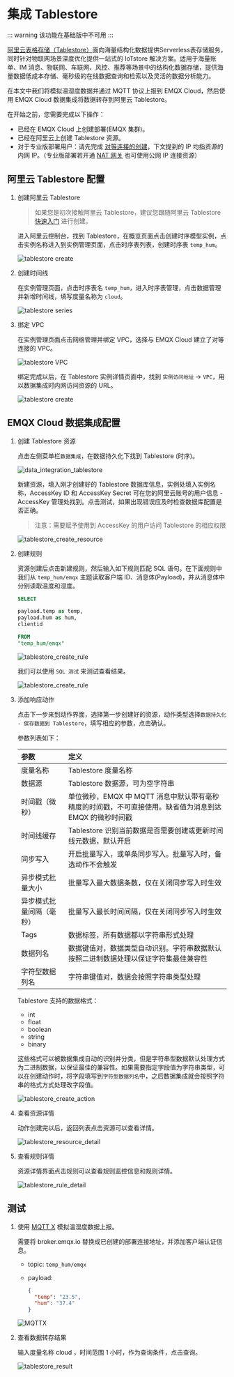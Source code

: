 # 集成 Tablestore

::: warning
该功能在基础版中不可用
:::

[阿里云表格存储（Tablestore）](https://help.aliyun.com/document_detail/27280.html)面向海量结构化数据提供Serverless表存储服务，同时针对物联网场景深度优化提供一站式的 IoTstore 解决方案。适用于海量账单、IM 消息、物联网、车联网、风控、推荐等场景中的结构化数据存储，提供海量数据低成本存储、毫秒级的在线数据查询和检索以及灵活的数据分析能力。

在本文中我们将模拟温湿度数据并通过 MQTT 协议上报到 EMQX Cloud，然后使用 EMQX Cloud 数据集成将数据转存到阿里云 Tablestore。

在开始之前，您需要完成以下操作：

* 已经在 EMQX Cloud 上创建部署(EMQX 集群)。
* 已经在阿里云上创建 Tablestore 资源。
* 对于专业版部署用户：请先完成 [对等连接的创建](../deployments/vpc_peering.md)，下文提到的 IP 均指资源的内网 IP。（专业版部署若开通 [NAT 网关](../vas/nat-gateway.md) 也可使用公网 IP 连接资源）

## 阿里云 Tablestore 配置

1. 创建阿里云 Tablestore

   > 如果您是初次接触阿里云 Tablestore，建议您跟随阿里云 Tablestore [快速入门](https://help.aliyun.com/document_detail/342856.html) 进行创建。

   进入阿里云控制台，找到 Tablestore，在概览页面点击创建时序模型实例，点击实例名称进入到实例管理页面，点击时序表列表，创建时序表 `temp_hum`。

   ![tablestore create](./_assets/aliyun_tablestore_create.png)

2. 创建时间线

   在实例管理页面，点击时序表名 `temp_hum`，进入时序表管理，点击数据管理并新增时间线，填写度量名称为 `cloud`。

   ![tablestore series](./_assets/aliyun_tablestore_timeseries.png)

3. 绑定 VPC

   在实例管理页面点击网络管理并绑定 VPC，选择与 EMQX Cloud 建立了对等连接的 VPC。

   ![tablestore VPC](./_assets/aliyun_tablestore_vpc.png)

   绑定完成以后，在 Tablestore 实例详情页面中，找到 `实例访问地址` -> `VPC`，用以数据集成时内网访问资源的 URL。

   ![tablestore create](./_assets/aliyun_tablestore_url.png)

## EMQX Cloud 数据集成配置

1. 创建 Tablestore 资源

   点击左侧菜单栏`数据集成`，在数据持久化下找到 Tablestore (时序)。

   ![data_integration_tablestore](./_assets/data_integration_tablestore.png)

   新建资源，填入刚才创建好的 Tablestore 数据库信息，实例处填入实例名称，AccessKey ID 和 AccessKey Secret 可在您的阿里云账号的用户信息 - AccessKey 管理处找到。点击测试，如果出现错误应及时检查数据库配置是否正确。

   >注意：需要赋予使用到 AccessKey 的用户访问 Tablestore 的相应权限

   ![tablestore_create_resource](./_assets/tablestore_create_resource.png)

2. 创建规则

   资源创建后点击新建规则，然后输入如下规则匹配 SQL 语句。在下面规则中我们从 `temp_hum/emqx` 主题读取客户端 ID、消息体(Payload)，并从消息体中分别读取温度和湿度。

   ```sql
   SELECT

   payload.temp as temp, 
   payload.hum as hum,
   clientid

   FROM
   "temp_hum/emqx"
   ```

   ![tablestore_create_rule](./_assets/tablestore_rule_1.png)

   我们可以使用 `SQL 测试` 来测试查看结果。

   ![tablestore_create_rule](./_assets/tablestore_rule_2.png)

3. 添加响应动作

   点击下一步来到动作界面，选择第一步创建好的资源，动作类型选择`数据持久化 - 保存数据到 Tablestore`，填写相应的参数，点击确认。

   参数列表如下：

   | 参数                     | 定义                                                                                                    |
   | :----------------------- | :------------------------------------------------------------------------------------------------------ |
   | 度量名称                 | Tablestore 度量名称                                                                                     |
   | 数据源                   | Tablestore 数据源，可为空字符串                                                                         |
   | 时间戳（微秒）           | 单位微秒，EMQX 中 MQTT 消息中默认带有毫秒精度的时间戳，不可直接使用。缺省值为消息到达 EMQX 的微秒时间戳 |
   | 时间线缓存               | Tablestore 识别当前数据是否需要创建或更新时间线元数据，默认开启                                         |
   | 同步写入                 | 开启批量写入，或单条同步写入。批量写入时，备选动作不会触发                                              |
   | 异步模式批量大小         | 批量写入最大数据条数，仅在关闭同步写入时生效                                                            |
   | 异步模式批量间隔（毫秒） | 批量写入最长时间间隔，仅在关闭同步写入时生效                                                            |
   | Tags                     | 数据标签，所有数据都以字符串形式处理                                                                    |
   | 数据列名                 | 数据键值对，数据类型自动识别。字符串数据默认按照二进制数据处理以保证字符集最佳兼容性                    |
   | 字符型数据列名           | 字符串键值对，数据会按照字符串类型处理                                                                  |

   Tablestore 支持的数据格式：

   * int
   * float
   * boolean
   * string
   * binary

   这些格式可以被数据集成自动的识别并分类，但是字符串型数据默认处理方式为二进制数据，以保证最佳的兼容性。如果需要指定字段值为字符串类型，可以在创建动作时，将字段填写到`字符型数据列名`中，之后数据集成就会按照字符串的格式方式处理改字段值。

   ![tablestore_create_action](./_assets/tablestore_create_action.png)

4. 查看资源详情

   动作创建完以后，返回列表点击资源可以查看详情。

   ![tablestore_resource_detail](./_assets/tablestore_resource_detail.png)

5. 查看规则详情

   资源详情界面点击规则可以查看规则监控信息和规则详情。

   ![tablestore_rule_detail](./_assets/tablestore_rule_detail.png)

## 测试

1. 使用 [MQTT X](https://mqttx.app/) 模拟温湿度数据上报。

   需要将 broker.emqx.io 替换成已创建的部署连接地址，并添加客户端认证信息。

    * topic: `temp_hum/emqx`
    * payload:

      ```json
      {
        "temp": "23.5",
        "hum": "37.4"
      }
      ```

   ![MQTTX](./_assets/tablestore_mqttx.png)

2. 查看数据转存结果

   输入度量名称 cloud ，时间范围 1 小时，作为查询条件，点击查询。

   ![tablestore_result](./_assets/tablestore_result.png)
